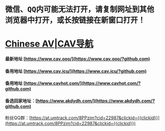 # `微信、QQ内可能无法打开，请复制网址到其他浏览器中打开，或长按链接在新窗口打开！`
# [Chinese AV|CAV导航](https://www.cav.ooo/?github.com)
#### 最新地址 [https://www.cav.ooo/](https://www.cav.ooo/?github.com)
#### 备用地址 [https://www.cav.icu/](https://www.cav.icu/?github.com)
#### 备用地址 [https://www.cavhot.com/](https://www.cavhot.com/?github.com)

#### 备选回家地址：[https://www.akdydh.com/](https://www.akdydh.com/?github.com)

粉丝QQ群：[https://at.umtrack.com/8PPzim?cid=22987&clickid={{clickid}}](https://at.umtrack.com/8PPzim?cid=22987&clickid={{clickid}})

